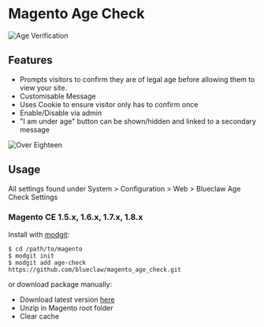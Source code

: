 # Magento Age Check

![Age Verification](http://www.blueclawsearch.co.uk/wp-content/uploads/2012/08/top-graphic.jpg)

## Features

* Prompts visitors to confirm they are of legal age before allowing them to view your site.
* Customisable Message
* Uses Cookie to ensure visitor only has to confirm once
* Enable/Disable via admin
* "I am under age" button can be shown/hidden and linked to a secondary message

![Over Eighteen](http://www.blueclawsearch.co.uk/wp-content/uploads/2012/08/over-eighteen1.jpg)

## Usage

All settings found under System > Configuration > Web > Blueclaw Age Check Settings


### Magento CE 1.5.x, 1.6.x, 1.7.x, 1.8.x

Install with [modgit](https://github.com/jreinke/modgit):

    $ cd /path/to/magento
    $ modgit init
    $ modgit add age-check https://github.com/blueclaw/magento_age_check.git

or download package manually:

* Download latest version [here](https://github.com/blueclaw/magento_age_check/archive/master.zip)
* Unzip in Magento root folder
* Clear cache
